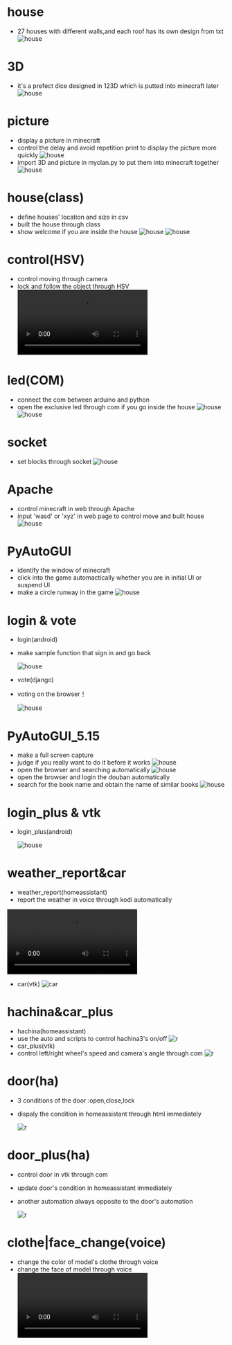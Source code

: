 # house
* 27 houses with different walls,and each roof has its own design from txt
![house](https://github.com/shiep18/EIS2020/blob/master/students/CaoJiaYang/house/house.jpg)
# 3D
* it's a prefect dice designed in 123D which is putted into minecraft later
![house](https://github.com/shiep18/EIS2020/blob/master/students/CaoJiaYang/3D/mylogo.png)
# picture
* display a picture in minecraft
* control the delay and avoid repetition print to display the picture more quickly 
![house](https://github.com/shiep18/EIS2020/blob/master/students/CaoJiaYang/picture/mypic.png)
* import 3D and picture in myclan.py to put them into minecraft together 
![house](https://github.com/shiep18/EIS2020/blob/master/students/CaoJiaYang/picture/together.png)
# house(class)
* define houses' location and size in csv
* built the house through class
* show welcome if you are inside the house
![house](https://github.com/shiep18/EIS2020/blob/master/students/CaoJiaYang/house(class)&motion/house(class).jpg)
![house](https://github.com/shiep18/EIS2020/blob/master/students/CaoJiaYang/house(class)&motion/location.jpg)
# control(HSV)
* control moving through camera
* lock and follow the object through HSV 
![controller.mp4](https://github.com/shiep18/EIS2020/blob/master/students/CaoJiaYang/control(HSV)/control.mp4)
# led(COM)
* connect the com between arduino and python
* open the exclusive led through com if you go inside the house 
![house](https://github.com/shiep18/EIS2020/blob/master/students/CaoJiaYang/led(COM)/led.jpg)
![house](https://github.com/shiep18/EIS2020/blob/master/students/CaoJiaYang/led(COM)/ledd.jpg)
# socket
* set blocks through socket
![house](https://github.com/shiep18/EIS2020/blob/master/students/CaoJiaYang/socket&box/socket.jpg)
# Apache
* control minecraft in web through Apache
* input 'wasd' or 'xyz' in web page to control move and built house
![house](https://github.com/shiep18/EIS2020/blob/master/students/CaoJiaYang/Apache/show.gif)
# PyAutoGUI
* identify the window of minecraft
* click into the game automactically whether you are in initial UI or suspend UI
* make a circle runway in the game 
![house](https://github.com/shiep18/EIS2020/blob/master/students/CaoJiaYang/PyAutoGUI/show.gif)
# login & vote
* login(android)
* make sample function that sign in and go back

     ![house](https://github.com/shiep18/EIS2020/blob/master/students/CaoJiaYang/login&vote/login(android)/login.gif)
* vote(django)
* voting on the browser！ 

     ![house](https://github.com/shiep18/EIS2020/blob/master/students/CaoJiaYang/login&vote/vote(django)/vote.gif)
# PyAutoGUI_5.15
* make a full screen capture
* judge if you really want to do it before it works
![house](https://github.com/shiep18/EIS2020/blob/master/students/CaoJiaYang/PyAutoGUI_5.15/scr_shot.gif)
* open the browser and searching automatically
![house](https://github.com/shiep18/EIS2020/blob/master/students/CaoJiaYang/PyAutoGUI_5.15/baidu.gif)
* open the browser and login the douban automatically
* search for the book name and obtain the name of similar books 
![house](https://github.com/shiep18/EIS2020/blob/master/students/CaoJiaYang/PyAutoGUI_5.15/booknames.png)
# login_plus & vtk
* login_plus(android)

     ![house](https://github.com/shiep18/EIS2020/blob/master/students/CaoJiaYang/login_plus&vtk/login_plus(android)/login(plus).gif)
 
# weather_report&car
* weather_report(homeassistant)
* report the weather in voice through kodi automatically

![reporter.mp4](https://github.com/shiep18/EIS2020/blob/master/students/CaoJiaYang/weather_report&car/weather_report(homeassistant)/weather_report.mp4)
* car(vtk)
![car](https://github.com/shiep18/EIS2020/blob/master/students/CaoJiaYang/weather_report&car/car(vtk)/car.jpg)
# hachina&car_plus
* hachina(homeassistant)
* use the auto and scripts to control hachina3's on/off
![r](https://github.com/shiep18/EIS2020/blob/master/students/CaoJiaYang/hachina&car_plus/hachina(homeassistant)/auto&scripts.gif)
* car_plus(vtk)
* control left/right wheel's speed and camera's angle through com
![r](https://github.com/shiep18/EIS2020/blob/master/students/CaoJiaYang/hachina&car_plus/car_plus(vtk)/car_plus.gif)
# door(ha)
* 3 conditions of the door :open,close,lock
* dispaly the condition in homeassistant through html immediately

  ![r](https://github.com/shiep18/EIS2020/blob/master/students/CaoJiaYang/door(ha)/door.gif)
# door_plus(ha)
* control door in vtk through com
* update door's condition in homeassistant immediately
* another automation always opposite to the door's automation

  ![r](https://github.com/shiep18/EIS2020/blob/master/students/CaoJiaYang/door_plus(homeassistant)/door_plus.gif)
# clothe|face_change(voice)
* change the color of model's clothe through voice
* change the face of model through voice
![voice_control.mp4](https://github.com/shiep18/EIS2020/blob/master/students/CaoJiaYang/clothe|face_change(voice)/voice_control.mp4)
